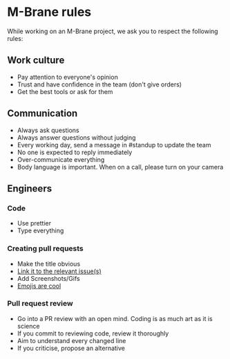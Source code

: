 # M-Brane rules

While working on an M-Brane project, we ask you to respect the following rules:

## Work culture

- Pay attention to everyone's opinion
- Trust and have confidence in the team (don't give orders)
- Get the best tools or ask for them

## Communication

- Always ask questions
- Always answer questions without judging
- Every working day, send a message in #standup to update the team
- No one is expected to reply immediately
- Over-communicate everything
- Body language is important. When on a call, please turn on your camera

## Engineers

### Code

- Use prettier
- Type everything

### Creating pull requests

- Make the title obvious
- [Link it to the relevant issue(s)](https://blog.github.com/2013-05-14-closing-issues-via-pull-requests)
- Add Screenshots/Gifs
- [Emojis are cool](./pr-message-emoji.md)

### Pull request review

- Go into a PR review with an open mind. Coding is as much art as it is science
- If you commit to reviewing code, review it thoroughly
- Aim to understand every changed line
- If you criticise, propose an alternative
